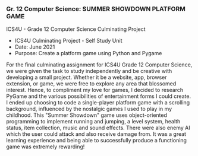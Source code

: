 ### Gr. 12 Computer Science: SUMMER SHOWDOWN PLATFORM GAME

ICS4U - Grade 12 Computer Science Culminating Project
- ICS4U Culminating Project - Self Study Unit
- Date: June 2021
- Purpose: Create a platform game using Python and Pygame

For the final culminating assignment for ICS4U Grade 12 Computer Science, we were given the task to study independently and be creative with developing a small project. Whether it be a website, app, browser extension, or game, we were free to explore any area that blossomed interest. Hence, to compliment my love for games, I decided to research PyGame and the various possibilities of entertainment forms I could create. I ended up choosing to code a single-player platform game with a scrolling background, influenced by the nostalgic games I used to play in my childhood. This "Summer Showdown" game uses object-oriented programming to implement running and jumping, a level system, health status, item collection, music and sound effects. There were also enemy AI which the user could attack and also receive damage from. It was a great learning experience and being able to successfully produce a functioning game was extremely rewarding!
